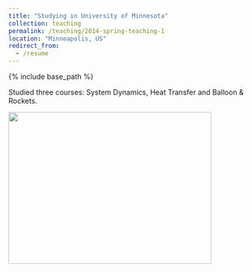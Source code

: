 ```yaml
---
title: "Studying in University of Minnesota"
collection: teaching
permalink: /teaching/2014-spring-teaching-1
location: "Minneapolis, US"
redirect_from:
  - /resume
---
```

{% include base_path %}

Studied three courses: System Dynamics, Heat Transfer and Balloon & Rockets. 

<img src='https://Yp12138.github.io/images/us1.png' style='width: 400px; height: 300px;'> 

